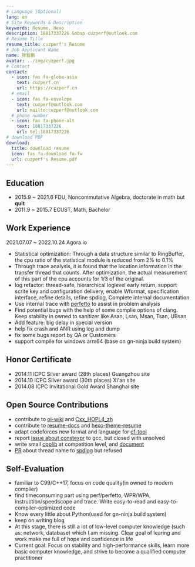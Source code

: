 ```yaml
---
# Language (Optional)
lang: en
# Site Keywords & Description
keywords: Resume, Hexo
description: 18817337226 &nbsp cuzperf@outlook.com
# Resume Title
resume_title: cuzperf's Resume
# Job Applicant Name
name: 陈智鹏
avatar: ../img/cuzperf.jpg
# Contact
contact:
  - icon: fas fa-globe-asia
    text: cuzperf.cn
    url: https://cuzperf.cn
  # email
  - icon: fas fa-envelope
    text: cuzperf@outlook.com
    url: mailto:cuzperf@outlook.com
  # phone number
  - icon: fas fa-phone-alt
    text: 18817337226
    url: tel:18817337226
# download PDF
download:
  title: download resume
  icon: fas fa-download fa-fw
  url: cuzperf's Resume.pdf
---
```


## <i class="fas fa-user-graduate"></i> Education

- 2015.9 ~ 2021.6 FDU, Noncommutative Algebra, doctorate in math but __quit__
- 2011.9 ~ 2015.7 ECUST, Math, Bachelor

## <i class="fas fa-briefcase"></i> Work Experience

2021.07.07 ~ 2022.10.24 Agora.io

- Statistical optimization: Through a data structure similar to RingBuffer, the cpu ratio of the statistical module is reduced from 2% to 0.1%
- Through trace analysis, it is found that the location information in the transfer thread that counts. After optimization, the actual measurement of this part of the cpu accounts for 1/3 of the original.
- log refactor: thread-safe, hierarchical loglevel early return, support scrite key and configuration delivery, enable Wformat, specification interface, refine details, refine spdlog, Complete internal documentation
- Use internal trace with [perfetto](https://www.ui.perfetto.dev/#!/) to assist in problem analysis
- Find potential bugs with the help of some complie options of clang. Keep stability in owned to sanitizer like Asan, Lsan, Msan, Tsan, UBsan
- Add feature: big delay in special version
- help fix crash and ANR using log and dump
- fix some bugs report by QA or Customers
- support compile for windows arm64 (base on gn-ninja build system)

<div STYLE="page-break-after: always;"></div>

## <i class='fas fa-trophy'></i> Honor Certificate

- 2014.11 ICPC Silver award (28th places) Guangzhou site
- 2014.10 ICPC Silver award (30th places) Xi'an site
- 2014.08 ICPC Invitational Gold Award Shanghai site

## <i class="fab fa-github"></i> Open Source Contributions

- contribute to [oi-wiki]((https://oi-wiki.org/dp/opt/quadrangle/)) and [Cxx_HOPL4_zh](https://github.com/Cpp-Club/Cxx_HOPL4_zh/commit/7da2e9889b51043f6834322004a24b2e7bad776a)
- contribute to [resume-docs](https://github.com/xaoxuu/resume-docs/commit/966a3e46f6f3e209875547c850b12c1ed972cf8a) and [hexo-theme-resume](https://github.com/xaoxuu/hexo-theme-resume/commit/cb818740b7912983e58ed025048b0eb9d1b91821)
- adapt codeforces new format and language for [cf-tool](https://github.com/izlyforever/cf-tool/releases/tag/v1.0.5)
- report [issue about constexpr](https://gcc.gnu.org/bugzilla/show_bug.cgi?id=105565) to gcc, but closed with unsolved
- write small [cpplib](https://github.com/izlyforever/cpplibforCP) at competition level, and [document](https://izlyforever.github.io/cpplibforCP/)
- [PR](https://github.com/gabime/spdlog/pull/2417) about thread name to [spdlog](https://github.com/gabime/spdlog) but refused

## <i class="fas fa-user-tie"></i> Self-Evaluation

- familiar to C99/C++17, focus on code quality(in owned to modern complier)
- find timeconsuming part using perf/perfetto, WPR/WPA, instruction/speedscope and trace. Write easy-to-read and easy-to-compiler-optimized code
- Know every little about Python(used for gn-ninja build system)
- keep on writing blog
- At this stage, there is still a lot of low-level computer knowledge (such as: network, database) which I am missing. Clear goal of learing and work make me full of hope and confidence in life
- Current goal: Focus on stability and high-performance skills, learn more basic computer knowledge, and strive to become a qualified computer practitioner
